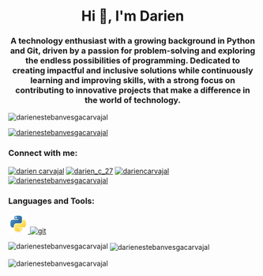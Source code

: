 <h1 align="center">Hi 👋, I'm Darien</h1>
<h3 align="center">A technology enthusiast with a growing background in Python and Git, driven by a passion for problem-solving and exploring the endless possibilities of programming. Dedicated to creating impactful and inclusive solutions while continuously learning and improving skills, with a strong focus on contributing to innovative projects that make a difference in the world of technology.</h3>

<p align="left"> <img src="https://komarev.com/ghpvc/?username=darienestebanvesgacarvajal&label=Profile%20views&color=0e75b6&style=flat" alt="darienestebanvesgacarvajal" /> </p>

<p align="left"> <a href="https://github.com/ryo-ma/github-profile-trophy"><img src="https://github-profile-trophy.vercel.app/?username=darienestebanvesgacarvajal" alt="darienestebanvesgacarvajal" /></a> </p>

<h3 align="left">Connect with me:</h3>
<p align="left">
<a href="https://fb.com/darien carvajal" target="blank"><img align="center" src="https://raw.githubusercontent.com/rahuldkjain/github-profile-readme-generator/master/src/images/icons/Social/facebook.svg" alt="darien carvajal" height="30" width="40" /></a>
<a href="https://instagram.com/darien_c_27" target="blank"><img align="center" src="https://raw.githubusercontent.com/rahuldkjain/github-profile-readme-generator/master/src/images/icons/Social/instagram.svg" alt="darien_c_27" height="30" width="40" /></a>
<a href="https://www.youtube.com/c/dariencarvajal" target="blank"><img align="center" src="https://raw.githubusercontent.com/rahuldkjain/github-profile-readme-generator/master/src/images/icons/Social/youtube.svg" alt="dariencarvajal" height="30" width="40" /></a>
<a href="https://discord.gg/darienestebanvesgacarvajal" target="blank"><img align="center" src="https://raw.githubusercontent.com/rahuldkjain/github-profile-readme-generator/master/src/images/icons/Social/discord.svg" alt="darienestebanvesgacarvajal" height="30" width="40" /></a>
</p>

<h3 align="left">Languages and Tools:</h3>
<p align="left">
<a href="https://www.python.org" target="_blank" rel="noreferrer"> 
<img src="https://raw.githubusercontent.com/devicons/devicon/master/icons/python/python-original.svg" alt="python" width="40" height="40"/> </a>
<a href="https://git-scm.com/" target="_blank" rel="noreferrer"> 
<img src="https://www.vectorlogo.zone/logos/git-scm/git-scm-icon.svg" alt="git" width="40" height="40"/></a></p>

<p><img align="left" src="https://github-readme-stats.vercel.app/api/top-langs?username=darienestebanvesgacarvajal&show_icons=true&locale=en&layout=compact" alt="darienestebanvesgacarvajal" /></p>

<p>&nbsp;<img align="center" src="https://github-readme-stats.vercel.app/api?username=darienestebanvesgacarvajal&show_icons=true&locale=en" alt="darienestebanvesgacarvajal" /></p>

<p><img align="center" src="https://github-readme-streak-stats.herokuapp.com/?user=darienestebanvesgacarvajal&" alt="darienestebanvesgacarvajal" /></p>
